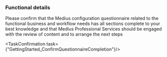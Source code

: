 ### Functional details

Please confirm that the Medius configuration questionnaire related to the functional business and workflow needs has all sections complete to your best knowledge and that Medius Professional Services should be engaged with the review of content and to arrange the next steps 

<TaskConfirmation task={"GettingStarted_ConfirmQuestionnaireCompletion"}/>
